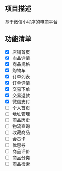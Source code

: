 ## 项目描述
基于微信小程序的电商平台

## 功能清单
- [x] 店铺首页
- [x] 商品详情
- [x] 商品规格
- [x] 购物车
- [x] 订单列表
- [x] 订单详情
- [x] 交易下单
- [x] 交易退款
- [x] 微信支付
- [ ] 个人首页
- [ ] 地址管理
- [ ] 商品历史
- [ ] 物流查询
- [ ] 收藏商品
- [ ] 会员卡
- [ ] 优惠券
- [ ] 商品评价
- [ ] 商品分类
- [ ] 商品检索